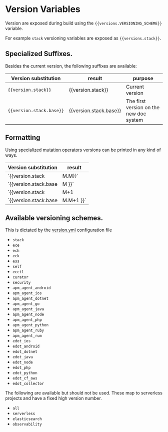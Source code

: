 # Version Variables

Version are exposed during build using the `{{versions.VERSIONING_SCHEME}}` variable.

For example `stack` versioning variables are exposed as `{{versions.stack}}`.

## Specialized Suffixes.

Besides the current version, the following suffixes are available:

| Version substitution                 | result                            | purpose                                 |
|--------------------------------------|-----------------------------------|-----------------------------------------| 
| `{{version.stack}}`                 | {{version.stack}}                 | Current version                         |
| `{{version.stack.base}}`            | {{version.stack.base}}            | The first version on the new doc system |

## Formatting

Using specialized [mutation operators](substitutions.md#mutations) versions 
can be printed in any kind of ways.


| Version substitution   | result    |
|------------------------|-----------|
| `{{version.stack| M.M}}`    |  {{version.stack|M.M}} |
| `{{version.stack.base | M }}`     | {{version.stack.base | M }} |
| `{{version.stack | M+1       | M }}` | {{version.stack | M+1 | M }} |
| `{{version.stack.base | M.M+1 }}` | {{version.stack.base | M.M+1 }} |

## Available versioning schemes.

This is dictated by the [version.yml](https://github.com/elastic/docs-builder/blob/main/src/Elastic.Documentation.Configuration/versions.yml) configuration file

* `stack`
* `ece`
* `ech`
* `eck`
* `ess`
* `self`
* `ecctl`
* `curator`
* `security`
* `apm_agent_android`
* `apm_agent_ios`
* `apm_agent_dotnet`
* `apm_agent_go`
* `apm_agent_java`
* `apm_agent_node`
* `apm_agent_php`
* `apm_agent_python`
* `apm_agent_ruby`
* `apm_agent_rum`
* `edot_ios`
* `edot_android`
* `edot_dotnet`
* `edot_java`
* `edot_node`
* `edot_php`
* `edot_python`
* `edot_cf_aws`
* `edot_collector`

The following are available but should not be used. These map to serverless projects and have a fixed high version number.

* `all`
* `serverless`
* `elasticsearch`
* `observability`

